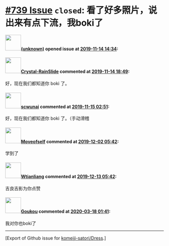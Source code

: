 # [\#739 Issue](https://github.com/komeiji-satori/Dress/issues/739) `closed`: 看了好多照片，说出来有点下流，我boki了

#### <img src="(unknown)" width="50">[(unknown)]((unknown)) opened issue at [2019-11-14 14:34](https://github.com/komeiji-satori/Dress/issues/739):



#### <img src="https://avatars.githubusercontent.com/u/16851802?v=4" width="50">[Crystal-RainSlide](https://github.com/Crystal-RainSlide) commented at [2019-11-14 18:49](https://github.com/komeiji-satori/Dress/issues/739#issuecomment-554026060):

好，现在我们都知道你 boki 了。

#### <img src="https://avatars.githubusercontent.com/u/19622800?u=988113f1cc4ca578ec709672b7a7453dc78c4fd2&v=4" width="50">[scwunai](https://github.com/scwunai) commented at [2019-11-15 02:51](https://github.com/komeiji-satori/Dress/issues/739#issuecomment-554186981):

好，现在我们都知道你 boki 了。（手动滑稽

#### <img src="https://avatars.githubusercontent.com/u/40795934?u=8dd86e50984e69eb982aa9f6bf50a312d185c783&v=4" width="50">[Moveofself](https://github.com/Moveofself) commented at [2019-12-02 05:42](https://github.com/komeiji-satori/Dress/issues/739#issuecomment-560240885):

学到了

#### <img src="https://avatars.githubusercontent.com/u/44890645?u=44ae8692b137321ee12e7a5f5e1139a759ade963&v=4" width="50">[Wtianliang](https://github.com/Wtianliang) commented at [2019-12-13 05:42](https://github.com/komeiji-satori/Dress/issues/739#issuecomment-565308592):

吉良吉影为你点赞

#### <img src="https://avatars.githubusercontent.com/u/48647314?u=7ea07ea6f7599d20053ef6cc31ab6a308f85ce3e&v=4" width="50">[Goukou](https://github.com/Goukou) commented at [2020-03-18 01:41](https://github.com/komeiji-satori/Dress/issues/739#issuecomment-600381470):

我对你也boki了


-------------------------------------------------------------------------------



[Export of Github issue for [komeiji-satori/Dress](https://github.com/komeiji-satori/Dress).]
